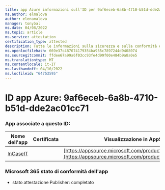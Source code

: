```yaml
---
title: app Azure informazioni sull'ID per 9af6eceb-6a8b-4710-b51d-dde2ac01cc71
ms.author: elmalova
author: elenamalova
manager: tonybal
ms.date: 04/08/2022
ms.topic: article
ms.service: attestation
certification_type: attested
description: Tutte le informazioni sulla sicurezza e sulla conformità disponibili per 9af6eceb-6a8b-4710-b51d-dde2ac01cc71.
ms.openlocfilehash: 669e37c487074179354ba955c7897244d9408074
ms.sourcegitcommit: ffdee67a99a6f03cc93fe4d99f00e484b9a8a0e5
ms.translationtype: MT
ms.contentlocale: it-IT
ms.lasthandoff: 04/10/2022
ms.locfileid: "64753595"
---
```

# <a name="azure-app-id-9af6eceb-6a8b-4710-b51d-dde2ac01cc71"></a>ID app Azure: 9af6eceb-6a8b-4710-b51d-dde2ac01cc71


### <a name="apps-associated-with-this-id"></a>App associate a questo ID:
| **Nome dell'app** | **Certificata** | **Visualizzazione in AppSource** |
|--------------|---------------|-----------------------|
| [InCaseIT](../forward/WA200003265.md) |  | [https://appsource.microsoft.com/product/office/WA200003265](https://appsource.microsoft.com/product/office/WA200003265) |

### <a name="microsoft-365-app-compliance-status"></a>Microsoft 365 stato di conformità dell'app
- stato attestazione Publisher: completato
